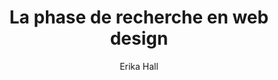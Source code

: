 ---
title: La phase de recherche en web design
slug: la-phase-de-recherche-en-web-design
breadcrumbs:
  - title: >-
      Accueil
    path: "/"
  - title: >-
      Bibliographie
    path: "/bibliographie"
  - title: >-
      La phase de recherche en web design
cover: la-phase-de-recherche-en-web-design.jpg
author: Erika Hall
summary: Étape trop souvent négligée par les web designers, le travail de recherche
  préalable à la conception d'un site web est pourtant un élément clé de la réussite
  de ce dernier. Une recherche fructueuse nécessite de poser les bonnes questions
  et de porter un regard critique sur les réponses obtenues, en impliquant tous les
  acteurs du projet. Erika Hall, responsable de la recherche dans une agence web,
  vous livre ici toute son expérience en la matière, en vous apprenant à reconnaître
  vos avantages concurrentiels, à identifier vos partis pris et préjugés, pour ensuite
  comprendre et exploiter au mieux les résultats obtenus. En suivant ses conseils,
  vous gagnerez du temps et de l'argent, en réduisant le nombre d'inconnues et en
  posant des bases solides à votre travail de création.
site: https://www.eyrolles.com/Audiovisuel/Livre/la-phase-de-recherche-en-web-design-9782212141467/
mandatory: false
paths:
- "/competences/comprendre"
- "/parcours/strategie-de-communication-numerique-et-design-d-experience"
---